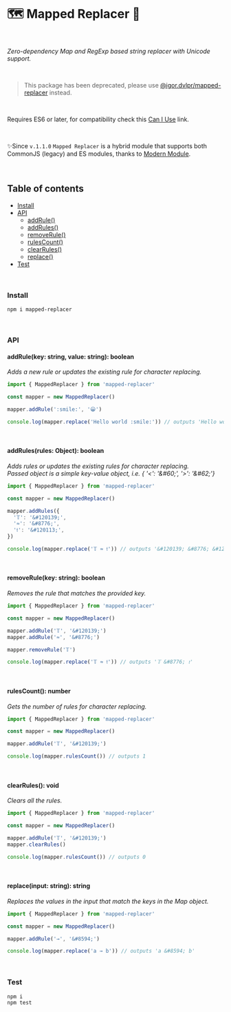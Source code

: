 # 🗺 Mapped Replacer 🍁

<br>

_Zero-dependency Map and RegExp based string replacer with Unicode support._

<br>

> This package has been deprecated, please use [@igor.dvlpr/mapped-replacer](https://www.npmjs.com/package/@igor.dvlpr/mapped-replacer) instead.


<br>

Requires ES6 or later, for compatibility check this [Can I Use](https://caniuse.com/mdn-javascript_builtins_map_set) link.

<br>

✨Since `v.1.1.0` `Mapped Replacer` is a hybrid module that supports both CommonJS (legacy) and ES modules, thanks to [Modern Module](https://github.com/igorskyflyer/npm-modern-module).

<br>

## Table of contents

<!--generated by TOC-->

- [Install](#install)
- [API](#api)
  - [addRule&#40;&#41;](#addrulekey-string-value-string-boolean)
  - [addRules&#40;&#41;](#addrulesrules-object-boolean)
  - [removeRule&#40;&#41;](#removerulekey-string-boolean)
  - [rulesCount&#40;&#41;](#rulescount-number)
  - [clearRules&#40;&#41;](#clearrules-void)
  - [replace&#40;&#41;](#replaceinput-string-string)
- [Test](#test)
  <!--/generated by TOC-->

<br>

### Install

```
npm i mapped-replacer
```

<br>

### API

#### addRule(key: string, value: string): boolean

_Adds a new rule or updates the existing rule for character replacing._

```javascript
import { MappedReplacer } from 'mapped-replacer'

const mapper = new MappedReplacer()

mapper.addRule(':smile:', '😀')

console.log(mapper.replace('Hello world :smile:')) // outputs 'Hello world 😀'
```

<br>

#### addRules(rules: Object): boolean

_Adds rules or updates the existing rules for character replacing._
<br>
_Passed object is a simple key-value object, i.e. { '<': '\&#60;', '>': '\&#62;'}_

```javascript
import { MappedReplacer } from 'mapped-replacer'

const mapper = new MappedReplacer()

mapper.addRules({
  '𝕋': '&#120139;',
  '≈': '&#8776;',
  '𝔱': '&#120113;',
})

console.log(mapper.replace('𝕋 ≈ 𝔱')) // outputs '&#120139; &#8776; &#120113;'
```

<br>

#### removeRule(key: string): boolean

_Removes the rule that matches the provided key._

```javascript
import { MappedReplacer } from 'mapped-replacer'

const mapper = new MappedReplacer()

mapper.addRule('𝕋', '&#120139;')
mapper.addRule('≈', '&#8776;')

mapper.removeRule('𝕋')

console.log(mapper.replace('𝕋 ≈ 𝔱')) // outputs '𝕋 &#8776; 𝔱'
```

<br>

#### rulesCount(): number

_Gets the number of rules for character replacing._

```javascript
import { MappedReplacer } from 'mapped-replacer'

const mapper = new MappedReplacer()

mapper.addRule('𝕋', '&#120139;')

console.log(mapper.rulesCount()) // outputs 1
```

<br>

#### clearRules(): void

_Clears all the rules._

```javascript
import { MappedReplacer } from 'mapped-replacer'

const mapper = new MappedReplacer()

mapper.addRule('𝕋', '&#120139;')
mapper.clearRules()

console.log(mapper.rulesCount()) // outputs 0
```

<br>

#### replace(input: string): string

_Replaces the values in the input that match the keys in the Map object._

```javascript
import { MappedReplacer } from 'mapped-replacer'

const mapper = new MappedReplacer()

mapper.addRule('→', '&#8594;')

console.log(mapper.replace('a → b')) // outputs 'a &#8594; b'
```

<br>

### Test

```
npm i
npm test
```
